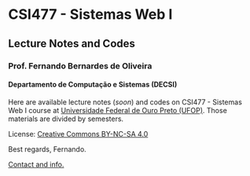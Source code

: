 # CSI477 - Sistemas Web I
## Lecture Notes and Codes
### **Prof. Fernando Bernardes de Oliveira**
#### Departamento de Computação e Sistemas (DECSI)

Here are available lecture notes (*soon*) and codes on CSI477 - Sistemas Web I course at [Universidade Federal de Ouro Preto (UFOP)](http://www.ufop.br). Those materials are divided by semesters.

License: [Creative Commons BY-NC-SA 4.0](https://creativecommons.org/licenses/by-nc-sa/4.0/)

Best regards,
Fernando.

[Contact and info.](https://sites.google.com/site/fboliveiraufop/)
